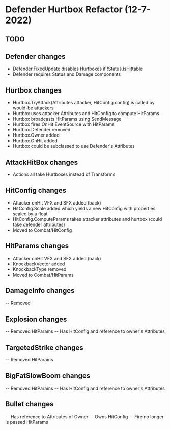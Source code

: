 # Defender Hurtbox Refactor (12-7-2022)

## TODO

## Defender changes

- Defender.FixedUpdate disables Hurtboxes if !Status.IsHittable
- Defender requires Status and Damage components

## Hurtbox changes

- Hurtbox.TryAttack(Attributes attacker, HitConfig config) is called by would-be attackers
- Hurtbox uses attacker Attributes and HitConfig to compute HitParams
- Hurtbox broadcasts HitParams using SendMessage
- Hurtbox fires OnHit EventSource with HitParams
- Hurtbox.Defender removed
- Hurtbox.Owner added
- Hurtbox.OnHit added
- Hurtbox could be subclassed to use Defender's Attributes

## AttackHitBox changes

- Actions all take Hurtboxes instead of Transforms

## HitConfig changes

- Attacker onHit VFX and SFX added (back)
- HitConfig.Scale added which yields a new HitConfig with properties scaled by a float
- HitConfig.ComputeParams takes attacker attributes and hurtbox (could take defender attributes)
- Moved to Combat/HitConfig

## HitParams changes

- Attacker onHit VFX and SFX added (back)
- KnockbackVector added
- KnockbackType removed
- Moved to Combat/HitParams

## DamageInfo changes

-- Removed

## Explosion changes

-- Removed HitParams
-- Has HitConfig and reference to owner's Attributes

## TargetedStrike changes

-- Removed HitParams

## BigFatSlowBoom changes

-- Removed HitParams
-- Has HitConfig and reference to owner's Attributes

## Bullet changes

-- Has reference to Attributes of Owner
-- Owns HitConfig
-- Fire no longer is passed HitParams